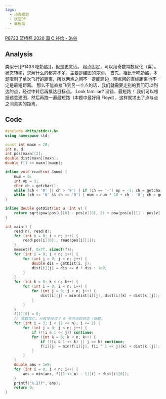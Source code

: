 ```yaml
---
tags:
  - 动态规划
  - 状压DP
  - 最短路
---
```

[P8733 蓝桥杯 2020 国 C 补给 - 洛谷](https://www.luogu.com.cn/problem/P8733)
## Analysis
类似于[[P1433 吃奶酪]]，但是更灵活。
起点固定，可以用奇数常数优化（喜）。
状态转移，求解什么的都差不多，主要是建图的差别。
首先，相比于吃奶酪，本题限制了单次飞行的距离，所以两点之间不一定能建边，两点间的直线距离也不一定是最短距离。
那么不能直接飞到另一个点的话，我们就需要走别的我们可以到达的点，经过中转后再抵达目标点。
Look familiar?
没错，最短路！
我们可以根据题意建图，然后再跑一遍最短路（本题中最好用 Floyd），这样就求出了点与点之间真实的距离。
## Code
```cpp
#include <bits/stdc++.h>
using namespace std;

const int maxn = 20;
int n, d;
int pos[maxn][2];
double dist[maxn][maxn];
double f[1 << maxn][maxn];

inline void read(int &num) {
    num = 0;
    int op = 1;
    char ch = getchar();
    while (ch < '0' || ch > '9') { if (ch == '-') op = -1; ch = getchar(); }
    while (ch >= '0' && ch <= '9') { num = num * 10 + ch - '0'; ch = getchar(); }
}

inline double getDist(int u, int v) {
    return sqrt(pow(pos[u][0] - pos[v][0], 2) + pow(pos[u][1] - pos[v][1], 2));
}

int main() {
    read(n), read(d);
    for (int i = 0; i < n; i++) {
        read(pos[i][0]), read(pos[i][1]);
    }
    memset(f, 0x7f, sizeof(f));
    for (int i = 0; i < n; i++) {
        for (int j = 0; j < n; j++) {
            double dis = getDist(i, j);
            dist[i][j] = dis <= d ? dis : 1e9;
        }
    }
    for (int k = 0; k < n; k++) {
        for (int i = 0; i < n; i++) {
            for (int j = 0; j < n; j++) {
                dist[i][j] = min(dist[i][j], dist[i][k] + dist[k][j]);
            }
        }
    }
    f[1][0] = 0;
    // 常数优化，只枚举经过了 0 号节点的状态（奇数）
    for (int i = 3; i < (1 << n); i += 2) {
        for (int j = 0; j < n; j++) {
            if (!(i & 1 << j)) continue;
            for (int k = 0; k < n; k++) {
                if (!(i & 1 << k) || j == k) continue;
                f[i][j] = min(f[i][j], f[i ^ 1 << j][k] + dist[k][j]);
            }
        }
    }
    double ans = 1e9;
    for (int i = 0; i < n; i++) {
        ans = min(ans, f[(1 << n) - 1][i] + dist[i][0]);
    }
    printf("%.2lf", ans);
    return 0;
}
```
